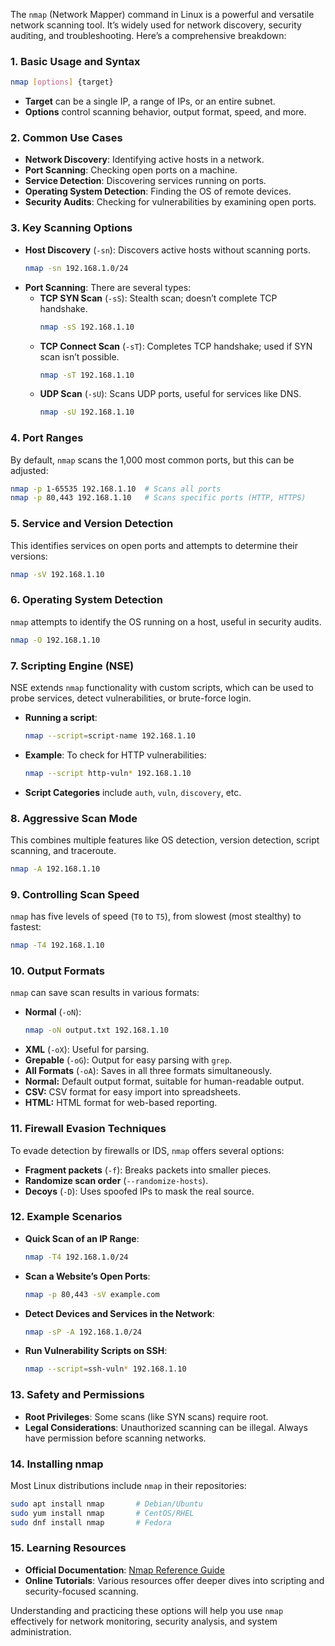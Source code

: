 The `nmap` (Network Mapper) command in Linux is a powerful and versatile network scanning tool. It’s widely used for network discovery, security auditing, and troubleshooting. Here’s a comprehensive breakdown:

### 1. **Basic Usage and Syntax**
   ```bash
   nmap [options] {target}
   ```
   - **Target** can be a single IP, a range of IPs, or an entire subnet.
   - **Options** control scanning behavior, output format, speed, and more.

### 2. **Common Use Cases**
   - **Network Discovery**: Identifying active hosts in a network.
   - **Port Scanning**: Checking open ports on a machine.
   - **Service Detection**: Discovering services running on ports.
   - **Operating System Detection**: Finding the OS of remote devices.
   - **Security Audits**: Checking for vulnerabilities by examining open ports.

### 3. **Key Scanning Options**
   - **Host Discovery** (`-sn`): Discovers active hosts without scanning ports.
     ```bash
     nmap -sn 192.168.1.0/24
     ```
   - **Port Scanning**: There are several types:
     - **TCP SYN Scan** (`-sS`): Stealth scan; doesn’t complete TCP handshake.
       ```bash
       nmap -sS 192.168.1.10
       ```
     - **TCP Connect Scan** (`-sT`): Completes TCP handshake; used if SYN scan isn’t possible.
       ```bash
       nmap -sT 192.168.1.10
       ```
     - **UDP Scan** (`-sU`): Scans UDP ports, useful for services like DNS.
       ```bash
       nmap -sU 192.168.1.10
       ```

### 4. **Port Ranges**
   By default, `nmap` scans the 1,000 most common ports, but this can be adjusted:
   ```bash
   nmap -p 1-65535 192.168.1.10  # Scans all ports
   nmap -p 80,443 192.168.1.10   # Scans specific ports (HTTP, HTTPS)
   ```

### 5. **Service and Version Detection**
   This identifies services on open ports and attempts to determine their versions:
   ```bash
   nmap -sV 192.168.1.10
   ```

### 6. **Operating System Detection**
   `nmap` attempts to identify the OS running on a host, useful in security audits.
   ```bash
   nmap -O 192.168.1.10
   ```

### 7. **Scripting Engine (NSE)**
   NSE extends `nmap` functionality with custom scripts, which can be used to probe services, detect vulnerabilities, or brute-force login.
   - **Running a script**:
     ```bash
     nmap --script=script-name 192.168.1.10
     ```
   - **Example**: To check for HTTP vulnerabilities:
     ```bash
     nmap --script http-vuln* 192.168.1.10
     ```
   - **Script Categories** include `auth`, `vuln`, `discovery`, etc.

### 8. **Aggressive Scan Mode**
   This combines multiple features like OS detection, version detection, script scanning, and traceroute.
   ```bash
   nmap -A 192.168.1.10
   ```

### 9. **Controlling Scan Speed**
   `nmap` has five levels of speed (`T0` to `T5`), from slowest (most stealthy) to fastest:
   ```bash
   nmap -T4 192.168.1.10
   ```

### 10. **Output Formats**
   `nmap` can save scan results in various formats:
   - **Normal** (`-oN`):
     ```bash
     nmap -oN output.txt 192.168.1.10
     ```
   - **XML** (`-oX`): Useful for parsing.
   - **Grepable** (`-oG`): Output for easy parsing with `grep`.
   - **All Formats** (`-oA`): Saves in all three formats simultaneously.
   - **Normal:** Default output format, suitable for human-readable output.
   - **CSV:** CSV format for easy import into spreadsheets.
   - **HTML:** HTML format for web-based reporting.

### 11. **Firewall Evasion Techniques**
   To evade detection by firewalls or IDS, `nmap` offers several options:
   - **Fragment packets** (`-f`): Breaks packets into smaller pieces.
   - **Randomize scan order** (`--randomize-hosts`).
   - **Decoys** (`-D`): Uses spoofed IPs to mask the real source.

### 12. **Example Scenarios**
   - **Quick Scan of an IP Range**:
     ```bash
     nmap -T4 192.168.1.0/24
     ```
   - **Scan a Website’s Open Ports**:
     ```bash
     nmap -p 80,443 -sV example.com
     ```
   - **Detect Devices and Services in the Network**:
     ```bash
     nmap -sP -A 192.168.1.0/24
     ```
   - **Run Vulnerability Scripts on SSH**:
     ```bash
     nmap --script=ssh-vuln* 192.168.1.10
     ```

### 13. **Safety and Permissions**
   - **Root Privileges**: Some scans (like SYN scans) require root.
   - **Legal Considerations**: Unauthorized scanning can be illegal. Always have permission before scanning networks.

### 14. **Installing nmap**
   Most Linux distributions include `nmap` in their repositories:
   ```bash
   sudo apt install nmap       # Debian/Ubuntu
   sudo yum install nmap       # CentOS/RHEL
   sudo dnf install nmap       # Fedora
   ```

### 15. **Learning Resources**
   - **Official Documentation**: [Nmap Reference Guide](https://nmap.org/book/man.html)
   - **Online Tutorials**: Various resources offer deeper dives into scripting and security-focused scanning.

Understanding and practicing these options will help you use `nmap` effectively for network monitoring, security analysis, and system administration.